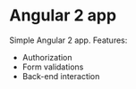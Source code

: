 # Angular 2 app

Simple Angular 2 app.
Features:
  - Authorization
  - Form validations
  - Back-end interaction
  